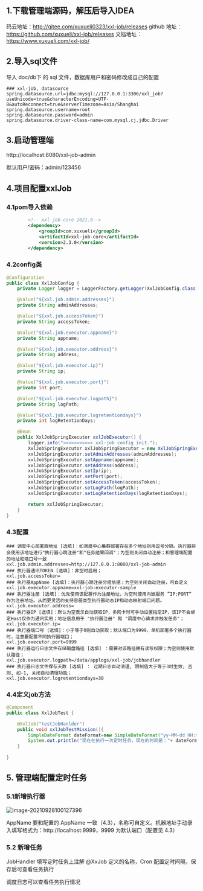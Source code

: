 ## 1.下载管理端源码，解压后导入IDEA

码云地址：http://gitee.com/xuxueli0323/xxl-job/releases
github 地址：https://github.com/xuxueli/xxl-job/releases
文档地址：https://www.xuxueli.com/xxl-job/

## 2.导入sql文件

导入 doc/db下 的 sql 文件，数据库用户和密码修改成自己的配置

```properties
### xxl-job, datasource
spring.datasource.url=jdbc:mysql://127.0.0.1:3306/xxl_job?useUnicode=true&characterEncoding=UTF-8&autoReconnect=true&serverTimezone=Asia/Shanghai
spring.datasource.username=root
spring.datasource.password=admin
spring.datasource.driver-class-name=com.mysql.cj.jdbc.Driver
```

## 3.启动管理端

http://localhost:8080/xxl-job-admin 

默认用户/密码：admin/123456

## 4.项目配置xxlJob

### 4.1pom导入依赖

```xml
        <!-- xxl-job-core 2021.9-->
        <dependency>
            <groupId>com.xuxueli</groupId>
            <artifactId>xxl-job-core</artifactId>
            <version>2.3.0</version>
        </dependency>
```
### 4.2config类

```java
@Configuration
public class XxlJobConfig {
    private Logger logger = LoggerFactory.getLogger(XxlJobConfig.class);

    @Value("${xxl.job.admin.addresses}")
    private String adminAddresses;

    @Value("${xxl.job.accessToken}")
    private String accessToken;

    @Value("${xxl.job.executor.appname}")
    private String appname;

    @Value("${xxl.job.executor.address}")
    private String address;

    @Value("${xxl.job.executor.ip}")
    private String ip;

    @Value("${xxl.job.executor.port}")
    private int port;

    @Value("${xxl.job.executor.logpath}")
    private String logPath;

    @Value("${xxl.job.executor.logretentiondays}")
    private int logRetentionDays;

    @Bean
    public XxlJobSpringExecutor xxlJobExecutor() {
        logger.info(">>>>>>>>>>> xxl-job config init.");
        XxlJobSpringExecutor xxlJobSpringExecutor = new XxlJobSpringExecutor();
        xxlJobSpringExecutor.setAdminAddresses(adminAddresses);
        xxlJobSpringExecutor.setAppname(appname);
        xxlJobSpringExecutor.setAddress(address);
        xxlJobSpringExecutor.setIp(ip);
        xxlJobSpringExecutor.setPort(port);
        xxlJobSpringExecutor.setAccessToken(accessToken);
        xxlJobSpringExecutor.setLogPath(logPath);
        xxlJobSpringExecutor.setLogRetentionDays(logRetentionDays);

        return xxlJobSpringExecutor;
    }
}
```
### 4.3配置

```properties
### 调度中心部署跟地址 [选填]：如调度中心集群部署存在多个地址则用逗号分隔。执行器将会使用该地址进行"执行器心跳注册"和"任务结果回调"；为空则关闭自动注册；和管理端配置的地址和端口号一致
xxl.job.admin.addresses=http://127.0.0.1:8080/xxl-job-admin
### 执行器通讯TOKEN [选填]：非空时启用；
xxl.job.accessToken=
### 执行器AppName [选填]：执行器心跳注册分组依据；为空则关闭自动注册，可自定义
xxl.job.executor.appname=xxl-job-executor-sample
### 执行器注册 [选填]：优先使用该配置作为注册地址，为空时使用内嵌服务 ”IP:PORT“ 作为注册地址。从而更灵活的支持容器类型执行器动态IP和动态映射端口问题。
xxl.job.executor.address=
### 执行器IP [选填]：默认为空表示自动获取IP，多网卡时可手动设置指定IP，该IP不会绑定Host仅作为通讯实用；地址信息用于 "执行器注册" 和 "调度中心请求并触发任务"；
xxl.job.executor.ip=
### 执行器端口号 [选填]：小于等于0则自动获取；默认端口为9999，单机部署多个执行器时，注意要配置不同执行器端口；
xxl.job.executor.port=9999
### 执行器运行日志文件存储磁盘路径 [选填] ：需要对该路径拥有读写权限；为空则使用默认路径；
xxl.job.executor.logpath=/data/applogs/xxl-job/jobhandler
### 执行器日志文件保存天数 [选填] ： 过期日志自动清理, 限制值大于等于3时生效; 否则, 如-1, 关闭自动清理功能；
xxl.job.executor.logretentiondays=30
```
### 4.4定义job方法

```java
@Component
public class XxlJobTest {

    @XxlJob("testJobHanlder")
    public void xxlJobTestMission(){
        SimpleDateFormat dateFormat=new SimpleDateFormat("yy-MM-dd HH:mm:ss");
        System.out.println("现在在执行一次定时任务，现在的时间是："+ dateFormat.format(System.currentTimeMillis()));
    }
    
}
```

## 5. 管理端配置定时任务

### 5.1新增执行器

![image-20210928100127396](C:\Users\Mg\AppData\Roaming\Typora\typora-user-images\image-20210928100127396.png)

AppName 要和配置的 AppName 一致（4.3），名称可自定义。机器地址手动录入填写格式为：http://localhost:9999，9999 为默认端口（配置见 4.3）

### 5.2 新增任务

JobHandler 填写定时任务上注解 @XxJob 定义的名称，Cron 配置定时间隔，保存后可查看任务执行

调度日志可以查看任务执行情况